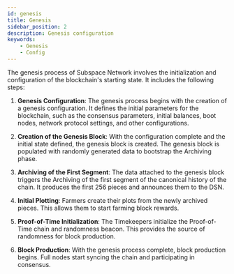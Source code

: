 ```yaml
---
id: genesis
title: Genesis
sidebar_position: 2
description: Genesis configuration
keywords:
    - Genesis
    - Config
---
```


The genesis process of Subspace Network involves the initialization and configuration of the blockchain's starting state. It includes the following steps:

1. **Genesis Configuration**: The genesis process begins with the creation of a genesis configuration. It defines the initial parameters for the blockchain, such as the consensus parameters, initial balances, boot nodes, network protocol settings, and other configurations.

2. **Creation of the Genesis Block**: With the configuration complete and the initial state defined, the genesis block is created. The genesis block is populated with randomly generated data to bootstrap the Archiving phase.

3. **Archiving of the First Segment**: The data attached to the genesis block triggers the Archiving of the first segment of the canonical history of the chain. It produces the first 256 pieces and announces them to the DSN.

4. **Initial Plotting**: Farmers create their plots from the newly archived pieces. This allows them to start farming block rewards.

5. **Proof-of-Time Initialization**: The Timekeepers initialize the Proof-of-Time chain and randomness beacon. This provides the source of randomness for block production.

6. **Block Production**: With the genesis process complete, block production begins. Full nodes start syncing the chain and participating in consensus.
